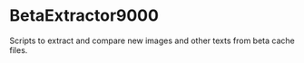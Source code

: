 # BetaExtractor9000
Scripts to extract and compare new images and other texts from beta cache files. 
